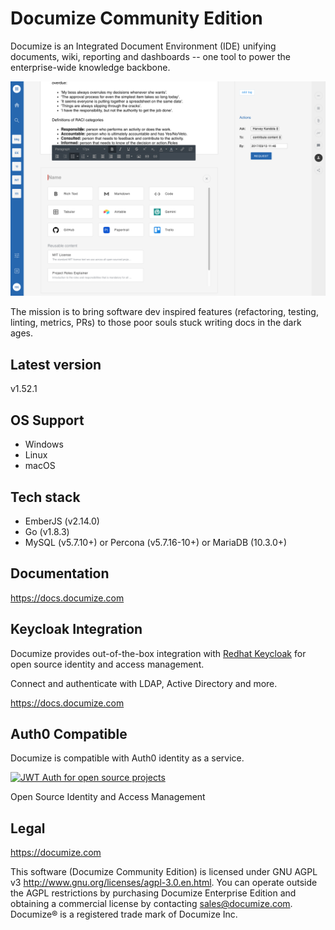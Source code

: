 # Documize Community Edition

Documize is an Integrated Document Environment (IDE) unifying documents, wiki, reporting and dashboards -- one tool to power the enterprise-wide knowledge backbone.

![Alt text](screenshot.png "Documize")

The mission is to bring software dev inspired features (refactoring, testing, linting, metrics, PRs) to those poor souls stuck writing docs in the dark ages.

## Latest version

v1.52.1

## OS Support

- Windows
- Linux
- macOS

## Tech stack

- EmberJS (v2.14.0)
- Go (v1.8.3)
- MySQL (v5.7.10+) or Percona (v5.7.16-10+) or MariaDB (10.3.0+)

## Documentation

<https://docs.documize.com>

## Keycloak Integration

Documize provides out-of-the-box integration with [Redhat Keycloak](http://www.keycloak.org) for open source identity and access management.

Connect and authenticate with LDAP, Active Directory and more.

<https://docs.documize.com>

## Auth0 Compatible

Documize is compatible with Auth0 identity as a service.

[![JWT Auth for open source projects](https://cdn.auth0.com/oss/badges/a0-badge-dark.png)](https://auth0.com/?utm_source=oss&utm_medium=gp&utm_campaign=oss)

Open Source Identity and Access Management

## Legal

<https://documize.com>

This software (Documize Community Edition) is licensed under GNU AGPL v3 <http://www.gnu.org/licenses/agpl-3.0.en.html>. You can operate outside the AGPL restrictions by purchasing Documize Enterprise Edition and obtaining a commercial license by contacting <sales@documize.com>. Documize® is a registered trade mark of Documize Inc.
